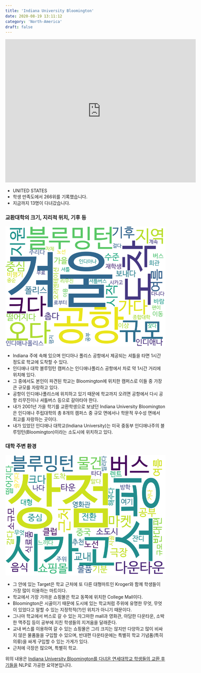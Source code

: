 ```yaml
---
title: 'Indiana University Bloomington'
date: 2020-08-19 13:11:12
category: 'North-America'
draft: false
---
```


<iframe
width="600"
height="450"
frameborder="0" style="border:0"
src="https://www.google.com/maps/embed/v1/place?key=AIzaSyC9e1AME-pVmWC4hBpFdu5S4dKzyepa3HQ&q=Indiana+University+Bloomington&center=39.175448700000004,-86.512627&zoom=14" allowfullscreen>
</iframe>


* UNITED STATES
* 학생 만족도에서 266위를 기록했습니다.
* 지금까지 13명이 다녀갔습니다. 

### 교환대학의 크기, 지리적 위치, 기후 등

![gen_info-WordCloud](../univ_wordclouds_okt/gen_info/US000085_gen_info_okt.png)

* Indiana 주에 속해 있으며 인디아나 폴리스 공항에서 제공되는 셔틀을 타면 1시간 정도로 학교에 도착할 수 있다.
* 인디애나 대학 블루밍턴 캠퍼스는 인디애나폴리스 공항에서 차로 약 1시간 거리에 위치해 있다.
* 그 중에서도 본인이 파견된 학교는 Bloomington에 위치한 캠퍼스로 이들 중 가장 큰 규모를 자랑하고 있다.
* 공항이 인디애나폴리스에 위치하고 있기 때문에 학교까지 오려면 공항에서 다시 공항 리무진이나 셔틀버스 등으로 갈아타야 한다.
* 내가 2001년 가을 학기를 교환학생으로 보냈던 Indiana University Bloomington은 인디애나 주립대학의 총 8개의 캠퍼스 중 규모 면에서나 학문적 우수성 면에서 최고를 자랑하는 곳이다.
* 내가 있었던 인디애나 대학교(Indiana University)는 미국 중동부 인디애나주의 블루밍턴(Bloomington)이라는 소도시에 위치하고 있다.


### 대학 주변 환경

![env_info-WordCloud](../univ_wordclouds_okt/env_info/US000085_env_info_okt.png)

* 그 안에 있는 Target은 학교 근처에 또 다른 대형마트인 Kroger와 함께 학생들이 가장 많이 이용하는 마트이다.
* 학교에서 가장 가까운 쇼핑몰은 학교 동쪽에 위치한 College Mall이다.
* Bloomington은 시골이기 때문에 도시에 있는 학교처럼 주위에 유명한 무엇, 무엇이 있었다고 말할 수 있는 지정학적(?)인 위치가 아니기 때문이다.
* 그나마 학교에서 버스로 갈 수 있는 자그마한 mall과 영화관, 아담한 다운타운, 소박한 맥주집 등이 공부에 지친 학생들의 지겨움을 달래준다.
* 교내 버스를 이용하여 갈 수 있는 쇼핑몰은 그리 크지는 않지만 다양하고 많이 비싸지 않은 물품들을 구입할 수 있으며, 반대편 다운타운에는 특별히 학교 기념품(특히 의류)을 싸게 구입할 수 있는 가게가 있다.
* 근처에 극장은 많으며, 특별히 학교.


위의 내용은 [Indiana University Bloomington를 다녀온 연세대학교 학생들의 교환 후기들을](http://oia.yonsei.ac.kr/partner/expReport.asp?ucode=US000085&bgbn=A) NLP로 가공한 요약본입니다. 
